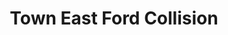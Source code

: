 ---
title: "Town East Ford Collision"
url: /mesquite/town-east-ford-collision/
shop: Autowerkstatt
---